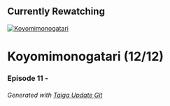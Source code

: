 ﻿
## Currently Rewatching

[![Koyomimonogatari](https://s4.anilist.co/file/anilistcdn/media/anime/cover/medium/bx21520-nZKCr7PZrv7e.png)](https://anilist.co/anime/21520)

# Koyomimonogatari (12/12)

### Episode 11 - 

###### *Generated with [Taiga Update Git](https://github.com/nike4613/taiga-update-git)*